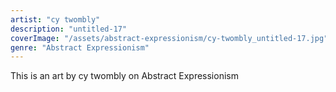 ```yaml
---
artist: "cy twombly"
description: "untitled-17"
coverImage: "/assets/abstract-expressionism/cy-twombly_untitled-17.jpg"
genre: "Abstract Expressionism"
---
```

This is an art by cy twombly on Abstract Expressionism


